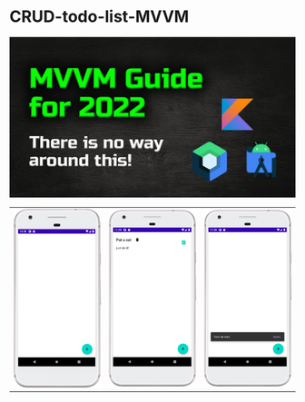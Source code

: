 # CRUD-todo-list-MVVM

[![Thumbnail](/preview/maxresdefault.jpg)](https://youtu.be/A7CGcFjQQtQ "Watch the video")

<table>
  <tr>
    <td><img src="/preview/Screenshot-1.png" alt="Screenshot-1" title="screenshot-1" width="200" /></td>
    <td><img src="/preview/Screenshot-2.png" alt="Screenshot-2" title="screenshot-2" width="200" /></td>
    <td><img src="/preview/Screenshot-3.png" alt="Screenshot-3" title="screenshot-3" width="200" /></td>
  </tr>
</table>
